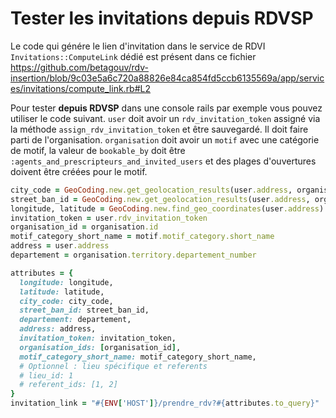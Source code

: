 # Tester les invitations depuis RDVSP

Le code qui génére le lien d'invitation dans le service de RDVI `Invitations::ComputeLink` dédié est présent dans ce fichier https://github.com/betagouv/rdv-insertion/blob/9c03e5a6c720a88826e84ca854fd5ccb6135569a/app/services/invitations/compute_link.rb#L2

Pour tester **depuis RDVSP** dans une console rails par exemple vous pouvez utiliser le code suivant.
`user` doit avoir un `rdv_invitation_token` assigné via la méthode `assign_rdv_invitation_token` et être sauvegardé.
Il doit faire parti de l'organisation.
`organisation` doit avoir un `motif` avec une catégorie de motif, la valeur de `bookable_by` doit être `:agents_and_prescripteurs_and_invited_users` et des plages d'ouvertures doivent être créées pour le motif.

```ruby
city_code = GeoCoding.new.get_geolocation_results(user.address, organisation.territory.departement_number)[:city_code]
street_ban_id = GeoCoding.new.get_geolocation_results(user.address, organisation.territory.departement_number)[:street_ban_id]
longitude, latitude = GeoCoding.new.find_geo_coordinates(user.address)
invitation_token = user.rdv_invitation_token
organisation_id = organisation.id
motif_category_short_name = motif.motif_category.short_name
address = user.address
departement = organisation.territory.departement_number

attributes = {
  longitude: longitude,
  latitude: latitude,
  city_code: city_code,
  street_ban_id: street_ban_id,
  departement: departement,
  address: address,
  invitation_token: invitation_token,
  organisation_ids: [organisation_id],
  motif_category_short_name: motif_category_short_name,
  # Optionnel : lieu spécifique et referents
  # lieu_id: 1
  # referent_ids: [1, 2]
}
invitation_link = "#{ENV['HOST']}/prendre_rdv?#{attributes.to_query}"
```
